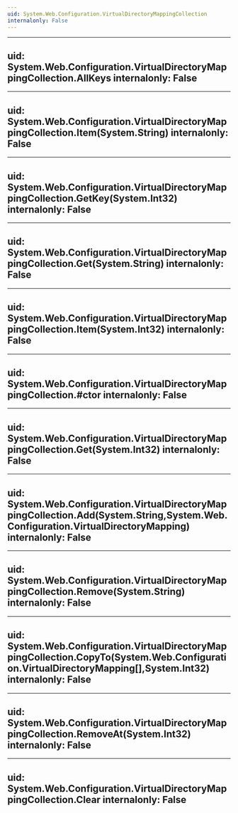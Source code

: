 ```yaml
---
uid: System.Web.Configuration.VirtualDirectoryMappingCollection
internalonly: False
---
```


---
uid: System.Web.Configuration.VirtualDirectoryMappingCollection.AllKeys
internalonly: False
---

---
uid: System.Web.Configuration.VirtualDirectoryMappingCollection.Item(System.String)
internalonly: False
---

---
uid: System.Web.Configuration.VirtualDirectoryMappingCollection.GetKey(System.Int32)
internalonly: False
---

---
uid: System.Web.Configuration.VirtualDirectoryMappingCollection.Get(System.String)
internalonly: False
---

---
uid: System.Web.Configuration.VirtualDirectoryMappingCollection.Item(System.Int32)
internalonly: False
---

---
uid: System.Web.Configuration.VirtualDirectoryMappingCollection.#ctor
internalonly: False
---

---
uid: System.Web.Configuration.VirtualDirectoryMappingCollection.Get(System.Int32)
internalonly: False
---

---
uid: System.Web.Configuration.VirtualDirectoryMappingCollection.Add(System.String,System.Web.Configuration.VirtualDirectoryMapping)
internalonly: False
---

---
uid: System.Web.Configuration.VirtualDirectoryMappingCollection.Remove(System.String)
internalonly: False
---

---
uid: System.Web.Configuration.VirtualDirectoryMappingCollection.CopyTo(System.Web.Configuration.VirtualDirectoryMapping[],System.Int32)
internalonly: False
---

---
uid: System.Web.Configuration.VirtualDirectoryMappingCollection.RemoveAt(System.Int32)
internalonly: False
---

---
uid: System.Web.Configuration.VirtualDirectoryMappingCollection.Clear
internalonly: False
---
